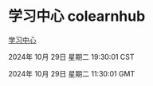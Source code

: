 # 学习中心 colearnhub
[学习中心](http://219.139.197.74:56308/colearnhub/)

2024年 10月 29日 星期二 19:30:01 CST

2024年 10月 29日 星期二 11:30:01 GMT
